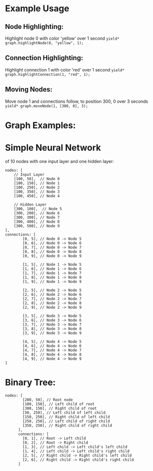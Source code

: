 # Example Usage

## Node Highlighting:
Highlight node 0 with color 'yellow' over 1 second
```yield* graph.highlightNode(0, "yellow", 1);```

## Connection Highlighting:
Highlight connection 1 with color 'red' over 1 second
```yield* graph.highlightConnection(1, "red", 1);```
## Moving Nodes:
Move node 1 and connections follow, to position 300, 0 over 3 seconds
```yield* graph.moveNode(1, [300, 0], 3);```

# Graph Examples:
# Simple Neural Network
of 10 nodes with one input layer and one hidden layer:
```
nodes: [
    // Input Layer
    [100, 50],  // Node 0
    [100, 150], // Node 1
    [100, 250], // Node 2
    [100, 350], // Node 3
    [100, 450], // Node 4

    // Hidden Layer
    [300, 100],  // Node 5
    [300, 200], // Node 6
    [300, 300], // Node 7
    [300, 400], // Node 8
    [300, 500], // Node 9
],
connections: [
        [0, 5], // Node 0 -> Node 5
        [0, 6], // Node 0 -> Node 6
        [0, 7], // Node 0 -> Node 7
        [0, 8], // Node 0 -> Node 8
        [0, 9], // Node 0 -> Node 9

        [1, 5], // Node 1 -> Node 5
        [1, 6], // Node 1 -> Node 6
        [1, 7], // Node 1 -> Node 7
        [1, 8], // Node 1 -> Node 8
        [1, 9], // Node 1 -> Node 9

        [2, 5], // Node 2 -> Node 5
        [2, 6], // Node 2 -> Node 6
        [2, 7], // Node 2 -> Node 7
        [2, 8], // Node 2 -> Node 8
        [2, 9], // Node 2 -> Node 9

        [3, 5], // Node 3 -> Node 5
        [3, 6], // Node 3 -> Node 6
        [3, 7], // Node 3 -> Node 7
        [3, 8], // Node 3 -> Node 8
        [3, 9], // Node 3 -> Node 9

        [4, 5], // Node 4 -> Node 5
        [4, 6], // Node 4 -> Node 6
        [4, 7], // Node 4 -> Node 7
        [4, 8], // Node 4 -> Node 8
        [4, 9], // Node 4 -> Node 9
]
```
# Binary Tree:
```
nodes: [
        [200, 50], // Root node
        [100, 150], // Left child of root
        [300, 150], // Right child of root
        [50, 250], // Left child of left child
        [150, 250], // Right child of left child
        [250, 250], // Left child of right child
        [350, 250], // Right child of right child
      ],
      connections: [
        [0, 1], // Root -> Left child
        [0, 2], // Root -> Right child
        [1, 3], // Left child -> Left child's left child
        [1, 4], // Left child -> Left child's right child
        [2, 5], // Right child -> Right child's left child
        [2, 6], // Right child -> Right child's right child
      ]
```
